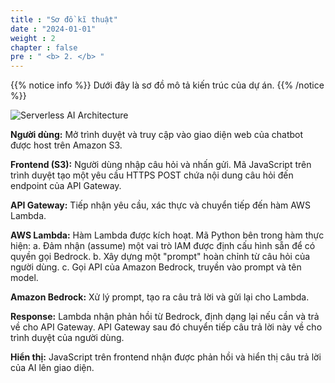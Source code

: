 ```yaml
---
title : "Sơ đồ kĩ thuật"
date : "2024-01-01" 
weight : 2 
chapter : false
pre : " <b> 2. </b> "
---
```


{{% notice info %}}
Dưới đây là sơ đồ mô tả kiến trúc của dự án.
{{% /notice %}}

![Serverless AI Architecture](/images/WS/Archtect.png)

**Người dùng:** Mở trình duyệt và truy cập vào giao diện web của chatbot được host trên Amazon S3.

**Frontend (S3):** Người dùng nhập câu hỏi và nhấn gửi. Mã JavaScript trên trình duyệt tạo một yêu cầu HTTPS POST chứa nội dung câu hỏi đến endpoint của API Gateway.

**API Gateway:** Tiếp nhận yêu cầu, xác thực và chuyển tiếp đến hàm AWS Lambda.

**AWS Lambda:** Hàm Lambda được kích hoạt. Mã Python bên trong hàm thực hiện:
a.  Đảm nhận (assume) một vai trò IAM được định cấu hình sẵn để có quyền gọi Bedrock.
b.  Xây dựng một "prompt" hoàn chỉnh từ câu hỏi của người dùng.
c.  Gọi API của Amazon Bedrock, truyền vào prompt và tên model.

**Amazon Bedrock:** Xử lý prompt, tạo ra câu trả lời và gửi lại cho Lambda.

**Response:** Lambda nhận phản hồi từ Bedrock, định dạng lại nếu cần và trả về cho API Gateway. API Gateway sau đó chuyển tiếp câu trả lời này về cho trình duyệt của người dùng.

**Hiển thị:** JavaScript trên frontend nhận được phản hồi và hiển thị câu trả lời của AI lên giao diện.


  


